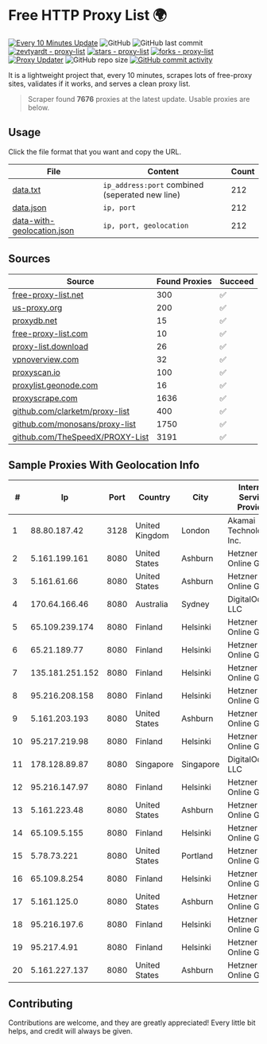 
# Free HTTP Proxy List 🌍

[![Every 10 Minutes Update](https://github.com/mertguvencli/http-proxy-list/actions/workflows/main.yml/badge.svg?branch=main)](https://github.com/mertguvencli/http-proxy-list/actions/workflows/main.yml)
![GitHub](https://img.shields.io/github/license/mertguvencli/http-proxy-list)
![GitHub last commit](https://img.shields.io/github/last-commit/mertguvencli/http-proxy-list)
[![zevtyardt - proxy-list](https://img.shields.io/static/v1?label=zevtyardt&message=proxy-list&color=blue&logo=github)](https://github.com/zevtyardt/proxy-list "Go to GitHub repo")
[![stars - proxy-list](https://img.shields.io/github/stars/zevtyardt/proxy-list?style=social)](https://github.com/zevtyardt/proxy-list)
[![forks - proxy-list](https://img.shields.io/github/forks/zevtyardt/proxy-list?style=social)](https://github.com/zevtyardt/proxy-list)
[![Proxy Updater](https://github.com/zevtyardt/proxy-list/workflows/Proxy%20Updater/badge.svg)](https://github.com/zevtyardt/proxy-list/actions?query=workflow:"Proxy+Updater")
![GitHub repo size](https://img.shields.io/github/repo-size/zevtyardt/proxy-list)
[![GitHub commit activity](https://img.shields.io/github/commit-activity/m/zevtyardt/proxy-list?logo=commits)](https://github.com/zevtyardt/proxy-list/commits/main)

It is a lightweight project that, every 10 minutes, scrapes lots of free-proxy sites, validates if it works, and serves a clean proxy list.

> Scraper found **7676** proxies at the latest update. Usable proxies are below.

## Usage

Click the file format that you want and copy the URL.

|File|Content|Count|
|----|-------|-----|
|[data.txt](https://raw.githubusercontent.com/mertguvencli/http-proxy-list/main/proxy-list/data.txt)|`ip_address:port` combined (seperated new line)|212|
|[data.json](https://raw.githubusercontent.com/mertguvencli/http-proxy-list/main/proxy-list/data.json)|`ip, port`|212|
|[data-with-geolocation.json](https://raw.githubusercontent.com/mertguvencli/http-proxy-list/main/proxy-list/data-with-geolocation.json)|`ip, port, geolocation`|212|

## Sources

|Source|Found Proxies|Succeed|
|------|-------------|-------|
|[free-proxy-list.net](https://free-proxy-list.net)|300|✅|
|[us-proxy.org](https://www.us-proxy.org)|200|✅|
|[proxydb.net](http://proxydb.net)|15|✅|
|[free-proxy-list.com](https://free-proxy-list.com/?page=&port=&type%5B%5D=http&type%5B%5D=https&up_time=0&search=Search)|10|✅|
|[proxy-list.download](https://www.proxy-list.download/HTTP)|26|✅|
|[vpnoverview.com](https://vpnoverview.com/privacy/anonymous-browsing/free-proxy-servers)|32|✅|
|[proxyscan.io](https://www.proxyscan.io)|100|✅|
|[proxylist.geonode.com](https://proxylist.geonode.com/api/proxy-list?limit=300&page=1&sort_by=lastChecked&sort_type=desc&protocols=http,https)|16|✅|
|[proxyscrape.com](https://api.proxyscrape.com/v2/?request=displayproxies&protocol=http&timeout=10000&country=all&ssl=all&anonymity=all)|1636|✅|
|[github.com/clarketm/proxy-list](https://raw.githubusercontent.com/clarketm/proxy-list/master/proxy-list-raw.txt)|400|✅|
|[github.com/monosans/proxy-list](https://raw.githubusercontent.com/monosans/proxy-list/main/proxies/http.txt)|1750|✅|
|[github.com/TheSpeedX/PROXY-List](https://raw.githubusercontent.com/TheSpeedX/PROXY-List/master/http.txt)|3191|✅|


## Sample Proxies With Geolocation Info

|#|Ip|Port|Country|City|Internet Service Provider|
|-|--|----|-------|----|-------------------------|
|1|88.80.187.42|3128|United Kingdom|London|Akamai Technologies, Inc.|
|2|5.161.199.161|8080|United States|Ashburn|Hetzner Online GmbH|
|3|5.161.61.66|8080|United States|Ashburn|Hetzner Online GmbH|
|4|170.64.166.46|8080|Australia|Sydney|DigitalOcean, LLC|
|5|65.109.239.174|8080|Finland|Helsinki|Hetzner Online GmbH|
|6|65.21.189.77|8080|Finland|Helsinki|Hetzner Online GmbH|
|7|135.181.251.152|8080|Finland|Helsinki|Hetzner Online GmbH|
|8|95.216.208.158|8080|Finland|Helsinki|Hetzner Online GmbH|
|9|5.161.203.193|8080|United States|Ashburn|Hetzner Online GmbH|
|10|95.217.219.98|8080|Finland|Helsinki|Hetzner Online GmbH|
|11|178.128.89.87|8080|Singapore|Singapore|DigitalOcean, LLC|
|12|95.216.147.97|8080|Finland|Helsinki|Hetzner Online GmbH|
|13|5.161.223.48|8080|United States|Ashburn|Hetzner Online GmbH|
|14|65.109.5.155|8080|Finland|Helsinki|Hetzner Online GmbH|
|15|5.78.73.221|8080|United States|Portland|Hetzner Online GmbH|
|16|65.109.8.254|8080|Finland|Helsinki|Hetzner Online GmbH|
|17|5.161.125.0|8080|United States|Ashburn|Hetzner Online GmbH|
|18|95.216.197.6|8080|Finland|Helsinki|Hetzner Online GmbH|
|19|95.217.4.91|8080|Finland|Helsinki|Hetzner Online GmbH|
|20|5.161.227.137|8080|United States|Ashburn|Hetzner Online GmbH|



## Contributing

Contributions are welcome, and they are greatly appreciated! Every
little bit helps, and credit will always be given.


